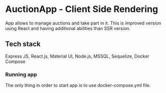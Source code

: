 # AuctionApp - Client Side Rendering

App allows to manage auctions and take part in it. This is improved version using React and having additional abilities than SSR version.

## Tech stack

Express JS, React.js, Material UI, Node.js, MSSQL, Sequelize, Docker Compose

### Running app

The only thing in order to start app is to use docker-compose.yml file.
